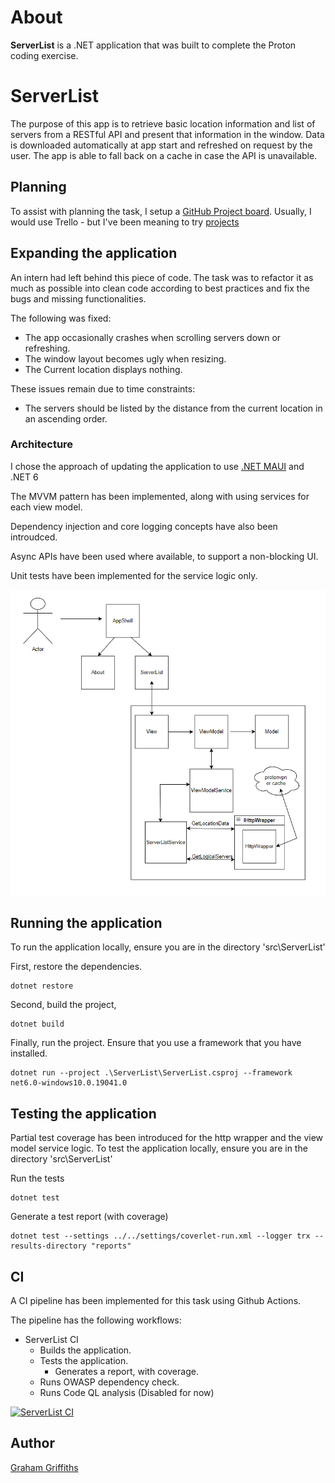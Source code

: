 # About
**ServerList** is a .NET application that was built to complete the Proton coding exercise.

# ServerList

The purpose of this app is to retrieve basic location information and list of servers
from a RESTful API and present that information in the window. Data is downloaded
automatically at app start and refreshed on request by the user. The app is able to
fall back on a cache in case the API is unavailable.

## Planning
To assist with planning the task, I setup a [GitHub Project board](https://github.com/users/grahamrgriffiths/projects/2). Usually, I would use Trello - but I've been meaning to try [projects](https://docs.github.com/en/issues/planning-and-tracking-with-projects/learning-about-projects/about-projects)

## Expanding the application
An intern had left behind this piece of code. The task was to refactor it as much as possible into clean 
code according to best practices and fix the bugs and missing functionalities.

The following was fixed:
- The app occasionally crashes when scrolling servers down or refreshing.
- The window layout becomes ugly when resizing.
- The Current location displays nothing.

These issues remain due to time constraints:
- The servers should be listed by the distance from the current location in an ascending 
order.

### Architecture
I chose the approach of updating the application to use [.NET MAUI](https://learn.microsoft.com/en-us/dotnet/maui/what-is-maui) and .NET 6

The MVVM pattern has been implemented, along with using services for each view model.

Dependency injection and core logging concepts have also been introudced.

Async APIs have been used where available, to support a non-blocking UI.

Unit tests have been implemented for the service logic only.

![Architecture Overview](Architecture.png "Architecture Overview")

## Running the application
To run the application locally, ensure you are in the directory 'src\ServerList'

First, restore the dependencies.
```
dotnet restore
```

Second, build the project,
```
dotnet build
```

Finally, run the project. Ensure that you use a framework that you have installed.
```
dotnet run --project .\ServerList\ServerList.csproj --framework net6.0-windows10.0.19041.0
```

## Testing the application
Partial test coverage has been introduced for the http wrapper and the view model service logic.
To test the application locally, ensure you are in the directory 'src\ServerList'

Run the tests
```
dotnet test
```

Generate a test report (with coverage)
```
dotnet test --settings ../../settings/coverlet-run.xml --logger trx --results-directory "reports"
```

## CI 
A CI pipeline has been implemented for this task using Github Actions.

The pipeline has the following workflows:
- ServerList CI
    - Builds the application.
    - Tests the application. 
        - Generates a report, with coverage.
    - Runs OWASP dependency check.
    - Runs Code QL analysis (Disabled for now)

[![ServerList CI](https://github.com/grahamrgriffiths/protoncodingtest/actions/workflows/ServerList.yml/badge.svg)](https://github.com/grahamrgriffiths/protoncodingtest/actions/workflows/ServerList.yml)

## Author
[Graham Griffiths](https://github.com/grahamrgriffiths)
